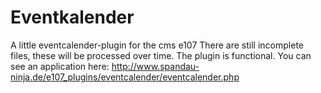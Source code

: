 # Eventkalender
A little eventcalender-plugin for the cms e107
There are still incomplete files, these will be processed over time. The plugin is functional.
You can see an application here: http://www.spandau-ninja.de/e107_plugins/eventcalender/eventcalender.php